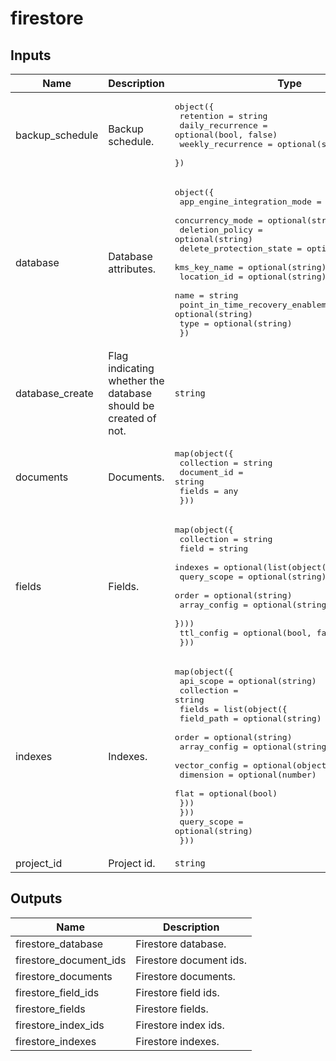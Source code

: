# firestore

<!-- BEGINNING OF PRE-COMMIT-TERRAFORM DOCS HOOK -->
## Inputs

| Name | Description | Type | Default | Required |
|------|-------------|------|---------|:--------:|
| backup\_schedule | Backup schedule. | <pre>object({<br>    retention         = string<br>    daily_recurrence  = optional(bool, false)<br>    weekly_recurrence = optional(string)<br>  })</pre> | `null` | no |
| database | Database attributes. | <pre>object({<br>    app_engine_integration_mode       = optional(string)<br>    concurrency_mode                  = optional(string)<br>    deletion_policy                   = optional(string)<br>    delete_protection_state           = optional(string)<br>    kms_key_name                      = optional(string)<br>    location_id                       = optional(string)<br>    name                              = string<br>    point_in_time_recovery_enablement = optional(string)<br>    type                              = optional(string)<br>  })</pre> | n/a | yes |
| database\_create | Flag indicating whether the database should be created of not. | `string` | `true` | no |
| documents | Documents. | <pre>map(object({<br>    collection  = string<br>    document_id = string<br>    fields      = any<br>  }))</pre> | `{}` | no |
| fields | Fields. | <pre>map(object({<br>    collection = string<br>    field      = string<br>    indexes = optional(list(object({<br>      query_scope  = optional(string)<br>      order        = optional(string)<br>      array_config = optional(string)<br>    })))<br>    ttl_config = optional(bool, false)<br>  }))</pre> | `{}` | no |
| indexes | Indexes. | <pre>map(object({<br>    api_scope  = optional(string)<br>    collection = string<br>    fields = list(object({<br>      field_path   = optional(string)<br>      order        = optional(string)<br>      array_config = optional(string)<br>      vector_config = optional(object({<br>        dimension = optional(number)<br>        flat      = optional(bool)<br>      }))<br>    }))<br>    query_scope = optional(string)<br>  }))</pre> | `{}` | no |
| project\_id | Project id. | `string` | n/a | yes |

## Outputs

| Name | Description |
|------|-------------|
| firestore\_database | Firestore database. |
| firestore\_document\_ids | Firestore document ids. |
| firestore\_documents | Firestore documents. |
| firestore\_field\_ids | Firestore field ids. |
| firestore\_fields | Firestore fields. |
| firestore\_index\_ids | Firestore index ids. |
| firestore\_indexes | Firestore indexes. |

<!-- END OF PRE-COMMIT-TERRAFORM DOCS HOOK -->